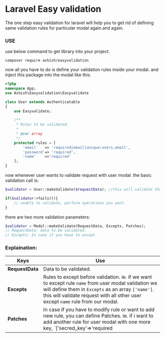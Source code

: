# Laravel Easy validation
The one step easy validation for laravel will help you to get rid of defining same validation rules for particular modal again and again.

### USE
use below command to get library into your project.
```
composer require ashish/easyvalidation
```

now all you have to do is define your validation rules inside your modal. and inject this package into the modal like this.
```php
<?php
namespace App;
use Ashish\Easyvalidation\Easyvalidate

class User extends Authenticatable
{
    use Easyvalidate;

    /**
     * Rules to be validated.
     *
     * @var array
     */
    protected rules = [
        'email'   => 'required|email|unique:users,email',
        'password'=> 'required',
        'name'    =>'required'
    ];
}
```

now whenever user wants to validate request with user modal. the basic validation call is:
```php
$validator = User::makeValidate($requestData); //this will validate the request with user modal.

if($validator->fails()){
    // unable to validate, perform operations you want.
}
```
there are two more validation parameters:
```php
$validator = Modal::makeValidate(RequestData, Excepts, Patches);
// RequestData: data to be validated.
// Excepts: In case if you have to except 
```
### Explaination:
| Keys  | Use |
| ------------- | ------------- |
| **RequestData**  |  Data to be validated.  |
| **Excepts**  | Rules to except before validation. ie. if we want to except rule `name` from user modal validation we will define them in `Excepts` as an array `['name']`. this will validate request with all other user except `name` rule from our modal.  |
| **Patches**  | In case if you have to modify rule or want to add new rule, you can define Patches. ie. if i want to add another rule for user modal with one more key, `['secred_key'=>'required|max:25']`. or if i want to modify existing rule `name`: ['name'=>'required|max:250'].  |

